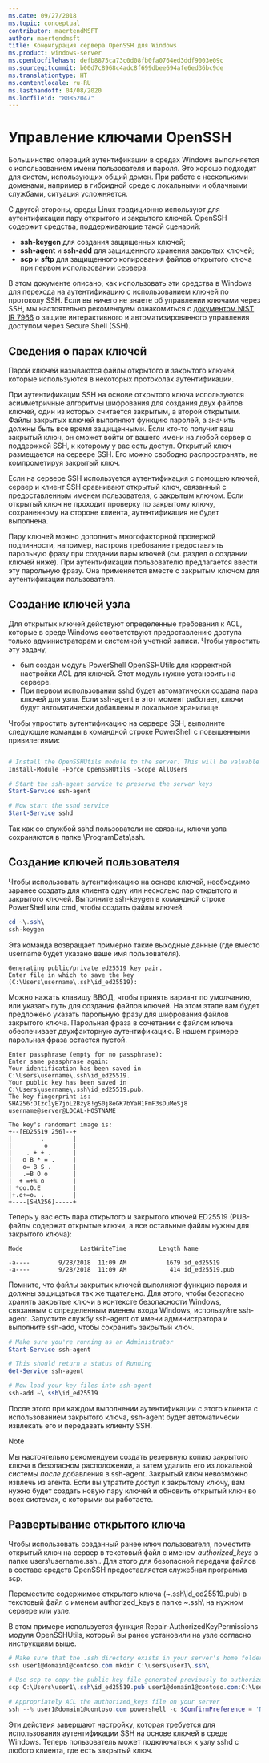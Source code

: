 ```yaml
---
ms.date: 09/27/2018
ms.topic: conceptual
contributor: maertendMSFT
author: maertendmsft
title: Конфигурация сервера OpenSSH для Windows
ms.product: windows-server
ms.openlocfilehash: defb8875ca73c0d08fb0fa0764ed3ddf9003e09c
ms.sourcegitcommit: b00d7c8968c4adc8f699dbee694afe6ed36bc9de
ms.translationtype: HT
ms.contentlocale: ru-RU
ms.lasthandoff: 04/08/2020
ms.locfileid: "80852047"
---
```

# <a name="openssh-key-management"></a>Управление ключами OpenSSH

Большинство операций аутентификации в средах Windows выполняется с использованием имени пользователя и пароля.
Это хорошо подходит для систем, использующих общий домен. При работе с несколькими доменами, например в гибридной среде с локальными и облачными службами, ситуация усложняется.

С другой стороны, среды Linux традиционно используют для аутентификации пару открытого и закрытого ключей.
OpenSSH содержит средства, поддерживающие такой сценарий:

* __ssh-keygen__ для создания защищенных ключей;
* __ssh-agent__ и __ssh-add__ для защищенного хранения закрытых ключей;
* __scp__ и __sftp__ для защищенного копирования файлов открытого ключа при первом использовании сервера.

В этом документе описано, как использовать эти средства в Windows для перехода на аутентификацию с использованием ключей по протоколу SSH. Если вы ничего не знаете об управлении ключами через SSH, мы настоятельно рекомендуем ознакомиться с [документом NIST IR 7966](http://nvlpubs.nist.gov/nistpubs/ir/2015/NIST.IR.7966.pdf) о защите интерактивного и автоматизированного управления доступом через Secure Shell (SSH).

## <a name="about-key-pairs"></a>Сведения о парах ключей

Парой ключей называются файлы открытого и закрытого ключей, которые используются в некоторых протоколах аутентификации. 

При аутентификации SSH на основе открытого ключа используются асимметричные алгоритмы шифрования для создания двух файлов ключей, один из которых считается закрытым, а второй открытым. Файлы закрытых ключей выполняют функцию паролей, а значить должны быть все время защищенными. Если кто-то получит ваш закрытый ключ, он сможет войти от вашего имени на любой сервер с поддержкой SSH, к которому у вас есть доступ. Открытый ключ размещается на сервере SSH. Его можно свободно распространять, не компрометируя закрытый ключ.

Если на сервере SSH используется аутентификация с помощью ключей, сервер и клиент SSH сравнивают открытый ключ, связанный с предоставленным именем пользователя, с закрытым ключом. Если открытый ключ не проходит проверку по закрытому ключу, сохраненному на стороне клиента, аутентификация не будет выполнена. 

Пару ключей можно дополнить многофакторной проверкой подлинности, например, настроив требование предоставлять парольную фразу при создании пары ключей (см. раздел о создании ключей ниже). При аутентификации пользователю предлагается ввести эту парольную фразу. Она применяется вместе с закрытым ключом для аутентификации пользователя. 

## <a name="host-key-generation"></a>Создание ключей узла

Для открытых ключей действуют определенные требования к ACL, которые в среде Windows соответствуют предоставлению доступа только администраторам и системной учетной записи. Чтобы упростить эту задачу, 

* был создан модуль PowerShell OpenSSHUtils для корректной настройки ACL для ключей. Этот модуль нужно установить на сервере.
* При первом использовании sshd будет автоматически создана пара ключей для узла. Если ssh-agent в этот момент работает, ключи будут автоматически добавлены в локальное хранилище. 

Чтобы упростить аутентификацию на сервере SSH, выполните следующие команды в командной строке PowerShell с повышенными привилегиями:

```powershell

# Install the OpenSSHUtils module to the server. This will be valuable when deploying user keys.
Install-Module -Force OpenSSHUtils -Scope AllUsers

# Start the ssh-agent service to preserve the server keys
Start-Service ssh-agent

# Now start the sshd service
Start-Service sshd
```

Так как со службой sshd пользователи не связаны, ключи узла сохраняются в папке \ProgramData\ssh.


## <a name="user-key-generation"></a>Создание ключей пользователя

Чтобы использовать аутентификацию на основе ключей, необходимо заранее создать для клиента одну или несколько пар открытого и закрытого ключей. Выполните ssh-keygen в командной строке PowerShell или cmd, чтобы создать файлы ключей.

```powershell
cd ~\.ssh\
ssh-keygen
```

Эта команда возвращает примерно такие выходные данные (где вместо username будет указано ваше имя пользователя).

```
Generating public/private ed25519 key pair.
Enter file in which to save the key (C:\Users\username\.ssh\id_ed25519):
```

Можно нажать клавишу ВВОД, чтобы принять вариант по умолчанию, или указать путь для создания файлов ключей. На этом этапе вам будет предложено указать парольную фразу для шифрования файлов закрытого ключа.
Парольная фраза в сочетании с файлом ключа обеспечивает двухфакторную аутентификацию. В нашем примере парольная фраза остается пустой. 

```
Enter passphrase (empty for no passphrase): 
Enter same passphrase again: 
Your identification has been saved in C:\Users\username\.ssh\id_ed25519.
Your public key has been saved in C:\Users\username\.ssh\id_ed25519.pub.
The key fingerprint is: 
SHA256:OIzc1yE7joL2Bzy8!gS0j8eGK7bYaH1FmF3sDuMeSj8 username@server@LOCAL-HOSTNAME

The key's randomart image is:
+--[ED25519 256]--+
|        .        |
|         o       |
|    . + + .      |
|   o B * = .     |
|   o= B S .      |
|   .=B O o       |
|  + =+% o        |
| *oo.O.E         |
|+.o+=o. .        |
+----[SHA256]-----+
```

Теперь у вас есть пара открытого и закрытого ключей ED25519 (PUB-файлы содержат открытые ключи, а все остальные файлы нужны для закрытого ключа):

```
Mode                LastWriteTime         Length Name
----                -------------         ------ ----
-a----        9/28/2018  11:09 AM           1679 id_ed25519
-a----        9/28/2018  11:09 AM            414 id_ed25519.pub
```

Помните, что файлы закрытых ключей выполняют функцию пароля и должны защищаться так же тщательно.
Для этого, чтобы безопасно хранить закрытые ключи в контексте безопасности Windows, связанным с определенным именем входа Windows, используйте ssh-agent. Запустите службу ssh-agent от имени администратора и выполните ssh-add, чтобы сохранить закрытый ключ. 

```powershell
# Make sure you're running as an Administrator
Start-Service ssh-agent

# This should return a status of Running
Get-Service ssh-agent

# Now load your key files into ssh-agent
ssh-add ~\.ssh\id_ed25519

```

После этого при каждом выполнении аутентификации с этого клиента с использованием закрытого ключа, ssh-agent будет автоматически извлекать его и передавать клиенту SSH.

> [!NOTE]
> Мы настоятельно рекомендуем создать резервную копию закрытого ключа в безопасном расположении, а затем удалить его из локальной системы *после* добавления в ssh-agent.
> Закрытый ключ невозможно извлечь из агента.
> Если вы утратите доступ к закрытому ключу, вам нужно будет создать новую пару ключей и обновить открытый ключ во всех системах, с которыми вы работаете.

## <a name="deploying-the-public-key"></a>Развертывание открытого ключа

Чтобы использовать созданный ранее ключ пользователя, поместите открытый ключ на сервер в текстовый файл с именем *authorized_keys* в папке users\username\.ssh\.. Для этого для безопасной передачи файлов в составе средств OpenSSH предоставляется служебная программа scp.

Переместите содержимое открытого ключа (~\.ssh\id_ed25519.pub) в текстовый файл с именем authorized_keys в папке ~\.ssh\ на нужном сервере или узле.

В этом примере используется функция Repair-AuthorizedKeyPermissions модуля OpenSSHUtils, который вы ранее установили на узле согласно инструкциям выше.

```powershell
# Make sure that the .ssh directory exists in your server's home folder
ssh user1@domain1@contoso.com mkdir C:\users\user1\.ssh\

# Use scp to copy the public key file generated previously to authorized_keys on your server
scp C:\Users\user1\.ssh\id_ed25519.pub user1@domain1@contoso.com:C:\Users\user1\.ssh\authorized_keys

# Appropriately ACL the authorized_keys file on your server  
ssh --% user1@domain1@contoso.com powershell -c $ConfirmPreference = 'None'; Repair-AuthorizedKeyPermission C:\Users\user1\.ssh\authorized_keys
```

Эти действия завершают настройку, которая требуется для использования аутентификации SSH на основе ключей в среде Windows.
Теперь пользователь может подключаться к узлу sshd с любого клиента, где есть закрытый ключ.


